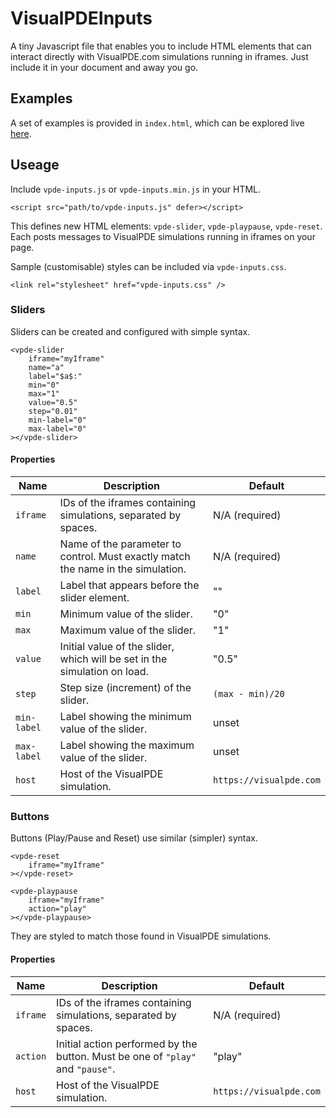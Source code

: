 # VisualPDEInputs
A tiny Javascript file that enables you to include HTML elements that can interact directly with VisualPDE.com simulations running in iframes. Just include it in your document and away you go.

## Examples
A set of examples is provided in ``index.html``, which can be explored live [here](https://mar5bar.github.io/VisualPDEInputs/).

## Useage
Include ``vpde-inputs.js`` or ``vpde-inputs.min.js`` in your HTML.
```
<script src="path/to/vpde-inputs.js" defer></script>
```

This defines new HTML elements: ``vpde-slider``, ``vpde-playpause``, ``vpde-reset``. Each posts messages to VisualPDE simulations running in iframes on your page.

Sample (customisable) styles can be included via ``vpde-inputs.css``.
```
<link rel="stylesheet" href="vpde-inputs.css" />
```

### Sliders

Sliders can be created and configured with simple syntax.
```
<vpde-slider
    iframe="myIframe"
    name="a"
    label="$a$:"
    min="0"
    max="1"
    value="0.5"
    step="0.01"
    min-label="0"
    max-label="0"
></vpde-slider>
``` 

#### Properties
| Name | Description | Default|
|----|----|----|
|``iframe`` | IDs of the iframes containing simulations, separated by spaces. | N/A (required)|
|``name`` | Name of the parameter to control. Must exactly match the name in the simulation. | N/A (required)|
|``label`` | Label that appears before the slider element. | "" |
|``min`` | Minimum value of the slider. | "0" |
|``max`` | Maximum value of the slider. | "1" |
|``value`` | Initial value of the slider, which will be set in the simulation on load. | "0.5" |
|``step`` | Step size (increment) of the slider. | ``(max - min)/20``|
|``min-label`` | Label showing the minimum value of the slider. | unset |
|``max-label`` | Label showing the maximum value of the slider. | unset |
|``host`` | Host of the VisualPDE simulation. | ``https://visualpde.com``|

### Buttons



Buttons (Play/Pause and Reset) use similar (simpler) syntax.
```
<vpde-reset
    iframe="myIframe"
></vpde-reset>

<vpde-playpause
    iframe="myIframe"
    action="play"
></vpde-playpause>
``` 

They are styled to match those found in VisualPDE simulations.

#### Properties
| Name | Description | Default|
|----|----|----|
|``iframe`` | IDs of the iframes containing simulations, separated by spaces. | N/A (required)|
|``action`` | Initial action performed by the button. Must be one of ``"play"`` and ``"pause"``. | "play" |
|``host`` | Host of the VisualPDE simulation. | ``https://visualpde.com``|